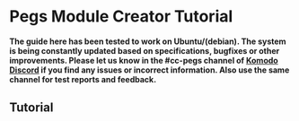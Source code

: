 # Pegs Module Creator Tutorial

**The guide here has been tested to work on Ubuntu/(debian). The system is being constantly updated based on specifications, bugfixes or other improvements. Please let us know in the #cc-pegs channel of [Komodo Discord](https://komodoplatform.com/discord) if you find any issues or incorrect information. Also use the same channel for test reports and feedback.**

## Tutorial
